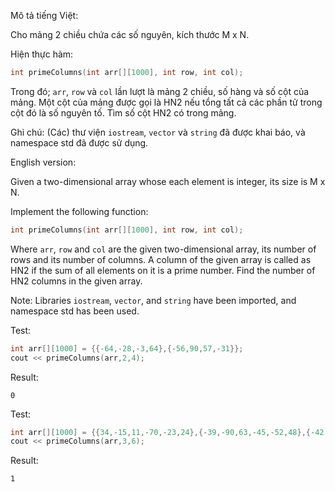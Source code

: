 Mô tả tiếng Việt:

Cho mảng 2 chiều chứa các số nguyên, kích thước M x N.

Hiện thực hàm:

```cpp
int primeColumns(int arr[][1000], int row, int col);
```
Trong đó; `arr`, `row` và `col` lần lượt là mảng 2 chiều, số hàng và số cột của mảng. Một cột của mảng được gọi là HN2 nếu tổng tất cả các phần tử trong cột đó là số nguyên tố. Tìm số cột HN2 có trong mảng.

Ghi chú: (Các) thư viện `iostream`, `vector` và `string` đã được khai báo, và namespace std đã được sử dụng.

English version:

Given a two-dimensional array whose each element is integer, its size is M x N.

Implement the following function:
```cpp
int primeColumns(int arr[][1000], int row, int col);
```
Where `arr`, `row` and `col` are the given two-dimensional array, its number of rows and its number of columns. A column of the given array is called as HN2 if the sum of all elements on it is a prime number. Find the number of HN2 columns in the given array.

Note: Libraries `iostream`, `vector`, and `string` have been imported, and namespace std has been used.

Test:
```cpp
int arr[][1000] = {{-64,-28,-3,64},{-56,90,57,-31}};
cout << primeColumns(arr,2,4);
```
Result:
```
0 
```

Test:
```cpp
int arr[][1000] = {{34,-15,11,-70,-23,24},{-39,-90,63,-45,-52,48},{-42,92,55,92,82,81}};
cout << primeColumns(arr,3,6);
```
Result:
```
1
```
